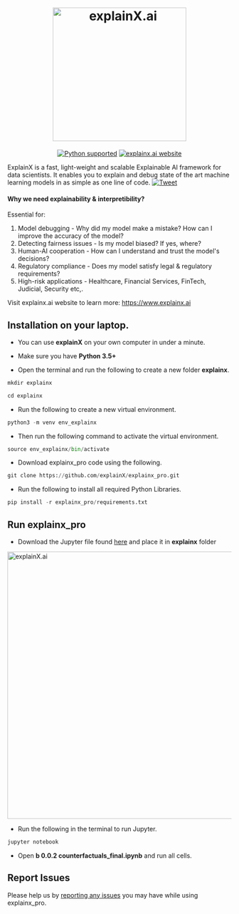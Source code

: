 
<h1 align="center">
	<img width="300" src="https://i.ibb.co/yY7tfDg/Logo.jpg" alt="explainX.ai"> 
	<br>
</h1>

<p align="center">
  <a href="https://www.python.org/downloads/"><img src="https://img.shields.io/badge/python-3.6%20|%203.7|%203.8-brightgreen.svg" alt="Python supported"></a>
  <!-- <a href="https://pypi.org/project/explainx/"><img src="https://badge.fury.io/py/explainx.svg" alt="PyPi Version"></a> -->
  <!-- <a href="https://pypi.org/project/explainx/"><img src="https://img.shields.io/pypi/dm/explainx" alt="PyPi Downloads"></a> -->
  <a href="https://www.explainx.ai/"><img src="https://img.shields.io/website?url=https%3A%2F%2Fwww.explainx.ai%2F" alt="explainx.ai website"></a>
</p>


ExplainX is a fast, light-weight and scalable Explainable AI framework for data scientists. It enables you to explain and debug state of the art machine learning models in as simple as one line of code. [![Tweet](https://img.shields.io/twitter/url/http/shields.io.svg?style=social)](https://twitter.com/intent/tweet?text=Explain%20any%20black-box%20Machine%20Learning%20model%20in%20just%20one%20line%20of%20code%21&url=https://www.explainx.ai&hashtags=xai,explainable_ai,explainable_machine_learning,trust_in_ai,transparent_ai)




#### Why we need explainability & interpretibility?

Essential for:
1. Model debugging - Why did my model make a mistake? How can I improve the accuracy of the model?
2. Detecting fairness issues - Is my model biased? If yes, where?
3. Human-AI cooperation - How can I understand and trust the model's decisions?
4. Regulatory compliance - Does my model satisfy legal & regulatory requirements?
5. High-risk applications - Healthcare, Financial Services, FinTech, Judicial, Security etc,.

Visit explainx.ai website to learn more: https://www.explainx.ai     



## Installation on your laptop.

* You can use **explainX** on your own computer in under a minute. 

* Make sure you have **Python 3.5+**

* Open the terminal and run the following to create a new folder **explainx**.
```python
mkdir explainx
```
```python
cd explainx
```

* Run the following to create a new virtual environment.
```python
python3 -m venv env_explainx
```
* Then run the following command to activate the virtual environment.

```python
source env_explainx/bin/activate
```
* Download explainx_pro code using the following.

```python
git clone https://github.com/explainX/explainx_pro.git
```

* Run the following to install all required Python Libraries.

```python
pip install -r explainx_pro/requirements.txt
```


## Run explainx_pro

* Download the Jupyter file found [here](https://github.com/explainX/explainx_cf/blob/master/b%200.0.2%20counterfactuals_final.ipynb) and place it in **explainx** folder

<img width="600" src="download_tutorial_file.png" alt="explainX.ai">

* Run the following in the terminal to run Jupyter.

```python
jupyter notebook
```

* Open **b 0.0.2 counterfactuals_final.ipynb** and run all cells.



## Report Issues

Please help us by [reporting any issues](https://github.com/explainX/explainx_cf/issues) you may have while using explainx_pro.

